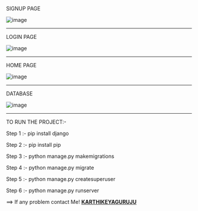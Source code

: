 SIGNUP PAGE

![image](https://github.com/karthikeyaguruju/Login-and-Register/assets/109730373/09db4565-37ba-47ca-8155-b03d4df6d454)

<hr>
LOGIN PAGE

![image](https://github.com/karthikeyaguruju/Login-and-Register/assets/109730373/905c717a-c7d3-438a-a5ee-e7b60c47a1e0)
<hr>
HOME PAGE

![image](https://github.com/karthikeyaguruju/Login-and-Register/assets/109730373/a88cf7a4-0488-48e0-887d-5af207c90c67)
<hr>
DATABASE 

![image](https://github.com/karthikeyaguruju/Login-and-Register/assets/109730373/881adef5-0856-4016-90ec-24eb1ed8c973)
<hr>

TO RUN THE PROJECT:-

Step 1 :- pip install django 

Step 2 :- pip install pip

Step 3 :- python manage.py makemigrations

Step 4 :- python manage.py migrate

Step 5 :- python manage.py createsuperuser

Step 6 :- python manage.py runserver

==> If any problem contact Me! 
<a href="https://karthikeya16.netlify.app" style="color🟨"><b>KARTHIKEYAGURUJU</b></a>
